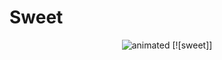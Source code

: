 # Sweet
<p align="center">
  <img src="https://github.com/SweetTooth-h3ad0n/SweetTooth-h3ad0n/blob/main/Gif/SweetTooth-IceCreamTruck_v3.gif" alt="animated"/>
  [![sweet]]
</p>


[sweet]:https://img.shields.io/static/v1?label=&message=HeadOn&color=red



<!--
![](https://img.shields.io/static/v1?label=&message=HeadOn&color=red)
$${\color{red}Head-On}$$

**sweettooth-r3ad0n/sweettooth-r3ad0n** is a ✨ _special_ ✨ repository because its `README.md` (this file) appears on your GitHub profile.

Here are some ideas to get you started:

- 🔭 I’m currently working on ...
- 🌱 I’m currently learning ...
- 👯 I’m looking to collaborate on ...
- 🤔 I’m looking for help with ...
- 💬 Ask me about ...
- 📫 How to reach me: ...
- 😄 Pronouns: ...
- ⚡ Fun fact: ...
-->
